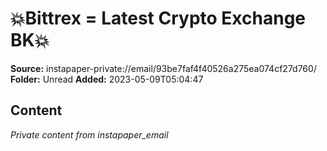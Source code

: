 # 💥Bittrex = Latest Crypto Exchange BK💥

**Source:** instapaper-private://email/93be7faf4f40526a275ea074cf27d760/
**Folder:** Unread
**Added:** 2023-05-09T05:04:47




## Content
*Private content from instapaper_email*
